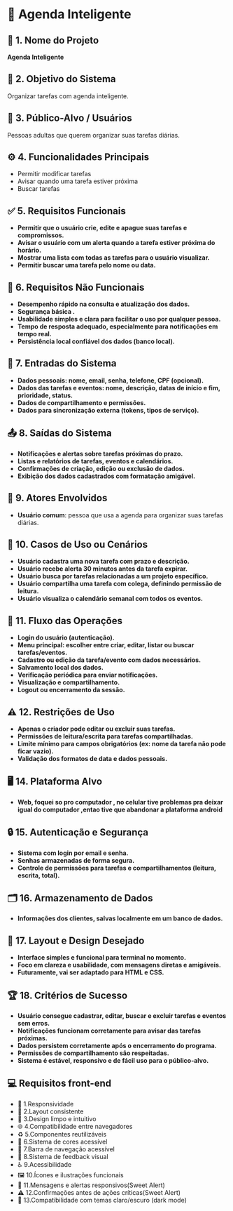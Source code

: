 # 📅 Agenda Inteligente

## 📌 1. Nome do Projeto
**Agenda Inteligente**

## 🎯 2. Objetivo do Sistema
Organizar tarefas com agenda inteligente.

## 👥 3. Público-Alvo / Usuários
Pessoas adultas que querem organizar suas tarefas diárias.

## ⚙️ 4. Funcionalidades Principais
- Permitir modificar tarefas  
- Avisar quando uma tarefa estiver próxima  
- Buscar tarefas  

## ✅ 5. Requisitos Funcionais
- **Permitir que o usuário crie, edite e apague suas tarefas e compromissos.**  
- **Avisar o usuário com um alerta quando a tarefa estiver próxima do horário.**  
- **Mostrar uma lista com todas as tarefas para o usuário visualizar.**  
- **Permitir buscar uma tarefa pelo nome ou data.**

## 🚀 6. Requisitos Não Funcionais
- **Desempenho rápido na consulta e atualização dos dados.**  
- **Segurança básica .**  
- **Usabilidade simples e clara para facilitar o uso por qualquer pessoa.**  
- **Tempo de resposta adequado, especialmente para notificações em tempo real.**  
- **Persistência local confiável dos dados (banco local).**

## 📝 7. Entradas do Sistema
- **Dados pessoais: nome, email, senha, telefone, CPF (opcional).**  
- **Dados das tarefas e eventos: nome, descrição, datas de início e fim, prioridade, status.**  
- **Dados de compartilhamento e permissões.**  
- **Dados para sincronização externa (tokens, tipos de serviço).**

## 📤 8. Saídas do Sistema
- **Notificações e alertas sobre tarefas próximas do prazo.**  
- **Listas e relatórios de tarefas, eventos e calendários.**  
- **Confirmações de criação, edição ou exclusão de dados.**  
- **Exibição dos dados cadastrados com formatação amigável.**

## 👤 9. Atores Envolvidos
- **Usuário comum**: pessoa que usa a agenda para organizar suas tarefas diárias.

## 📌 10. Casos de Uso ou Cenários
- **Usuário cadastra uma nova tarefa com prazo e descrição.**  
- **Usuário recebe alerta 30 minutos antes da tarefa expirar.**  
- **Usuário busca por tarefas relacionadas a um projeto específico.**  
- **Usuário compartilha uma tarefa com colega, definindo permissão de leitura.**  
- **Usuário visualiza o calendário semanal com todos os eventos.**

## 🔄 11. Fluxo das Operações
- **Login do usuário (autenticação).**  
- **Menu principal: escolher entre criar, editar, listar ou buscar tarefas/eventos.**  
- **Cadastro ou edição da tarefa/evento com dados necessários.**  
- **Salvamento local dos dados.**  
- **Verificação periódica para enviar notificações.**  
- **Visualização e compartilhamento.**  
- **Logout ou encerramento da sessão.**

## ⚠️ 12. Restrições de Uso
- **Apenas o criador pode editar ou excluir suas tarefas.**  
- **Permissões de leitura/escrita para tarefas compartilhadas.**  
- **Limite mínimo para campos obrigatórios (ex: nome da tarefa não pode ficar vazio).**  
- **Validação dos formatos de data e dados pessoais.**

## 🖥️ 14. Plataforma Alvo
- **Web, foquei so pro computador , no celular tive problemas pra deixar igual do computador ,entao tive que abandonar a plataforma android**

## 🔒 15. Autenticação e Segurança
- **Sistema com login por email e senha.**  
- **Senhas armazenadas de forma segura.**  
- **Controle de permissões para tarefas e compartilhamentos (leitura, escrita, total).**

## 🗂️ 16. Armazenamento de Dados
- **Informações dos clientes, salvas localmente em um banco de dados.**

## 🎨 17. Layout e Design Desejado
- **Interface simples e funcional para terminal no momento.**  
- **Foco em clareza e usabilidade, com mensagens diretas e amigáveis.**  
- **Futuramente, vai ser adaptado para HTML e CSS.**

## 🏆 18. Critérios de Sucesso
- **Usuário consegue cadastrar, editar, buscar e excluir tarefas e eventos sem erros.**  
- **Notificações funcionam corretamente para avisar das tarefas próximas.**  
- **Dados persistem corretamente após o encerramento do programa.**  
- **Permissões de compartilhamento são respeitadas.**  
- **Sistema é estável, responsivo e de fácil uso para o público-alvo.**


## 💻 Requisitos front-end
- 🧩 1.Responsividade
- 🧱 2.Layout consistente
- 🧼 3.Design limpo e intuitivo
- 🌐 4.Compatibilidade entre navegadores
- ♻️ 5.Componentes reutilizáveis
- 🎨 6.Sistema de cores acessível
- 🧭 7.Barra de navegação acessível
- 🔁 8.Sistema de feedback visual
- ♿ 9.Acessibilidade
- 🖼️ 10.Ícones e ilustrações funcionais
- 📱 11.Mensagens e alertas responsivos(Sweet Alert)
- ⚠️ 12.Confirmações antes de ações críticas(Sweet Alert)
- 🌙 13.Compatibilidade com temas claro/escuro (dark mode)
